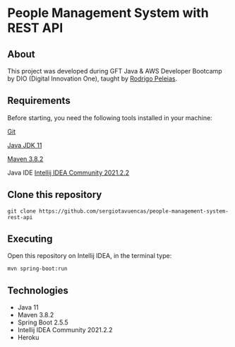 # People Management System with REST API


## About
This project was developed during GFT Java & AWS Developer Bootcamp by DIO (Digital Innovation One), taught by [Rodrigo Peleias](https://github.com/rpeleias).


## Requirements
Before starting, you need the following tools installed in your machine:

[Git](https://git-scm.com)

[Java JDK 11](https://www.oracle.com/java/technologies/downloads/#java11)

[Maven 3.8.2](https://maven.apache.org/download.cgi)

Java IDE [Intellij IDEA Community 2021.2.2](https://www.jetbrains.com/idea/download/#section=windows)


## Clone this repository

```shell script
git clone https://github.com/sergiotavuencas/people-management-system-rest-api
```

## Executing
Open this repository on Intellij IDEA, in the terminal type:

```shell script
mvn spring-boot:run
```

## Technologies
* Java 11
* Maven 3.8.2
* Spring Boot 2.5.5
* Intellij IDEA Community 2021.2.2
* Heroku
